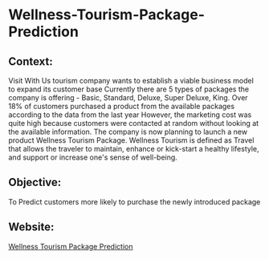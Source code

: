 # Wellness-Tourism-Package-Prediction

## Context:
Visit With Us tourism company wants to establish a viable business model to expand its customer base
Currently there are 5 types of packages the company is offering - Basic, Standard, Deluxe, Super Deluxe, King. Over 18% of customers purchased a product from the available packages according to the data from the last year
However, the marketing cost was quite high because customers were contacted at random without looking at the available information.
The company is now planning to launch a new product Wellness Tourism Package. Wellness Tourism is defined as Travel that allows the traveler to maintain, enhance or kick-start a healthy lifestyle, and support or increase one's sense of well-being.
## Objective:
To Predict customers more likely to purchase the newly introduced package
## Website:
[Wellness Tourism Package Prediction](daenerys123.pythonanywhere.com)

